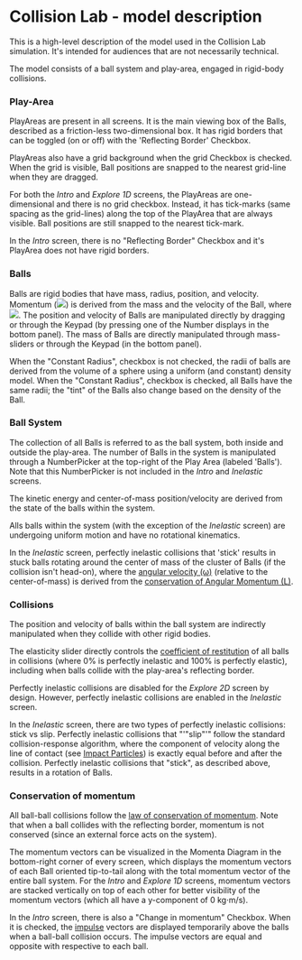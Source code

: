 # Collision Lab - model description

This is a high-level description of the model used in the Collision Lab simulation. It's intended for audiences that are not necessarily technical. 

The model consists of a ball system and play-area, engaged in rigid-body collisions. 

### Play-Area

PlayAreas are present in all screens. It is the main viewing box of the Balls, described as a friction-less two-dimensional box. It has rigid borders that can be toggled (on or off) with the 'Reflecting Border' Checkbox.

PlayAreas also have a grid background when the grid Checkbox is checked.  When the grid is visible, Ball positions are snapped to the nearest grid-line when they are dragged.

For both the _Intro_ and _Explore 1D_ screens, the PlayAreas are one-dimensional and there is no grid checkbox. Instead, it has tick-marks (same spacing as the grid-lines) along the top of the PlayArea that are always visible. Ball positions are still snapped to the nearest tick-mark.

In the _Intro_ screen, there is no "Reflecting Border" Checkbox and it's PlayArea does not have rigid borders.

### Balls

Balls are rigid bodies that have mass, radius, position, and velocity. Momentum (<img src="https://render.githubusercontent.com/render/math?math=\vec{p}">) is derived from the mass and the velocity of the Ball, where <img src="https://render.githubusercontent.com/render/math?math=\large \vec{p} = m \cdot \vec{v}">. The position and velocity of Balls are manipulated directly by dragging or through the Keypad (by pressing one of the Number displays in the bottom panel). The mass of Balls are directly manipulated through mass-sliders or through the Keypad (in the bottom panel).

When the "Constant Radius", checkbox is not checked, the radii of balls are derived from the volume of a sphere using a uniform (and constant) density model. When the "Constant Radius", checkbox is checked, all Balls have the same radii; the "tint" of the Balls also change based on the density of the Ball.

### Ball System

The collection of all Balls is referred to as the ball system, both inside and outside the play-area. The number of Balls in the system is manipulated through a NumberPicker at the top-right of the Play Area (labeled 'Balls'). Note that this NumberPicker is not included in the _Intro_ and _Inelastic_ screens.

The kinetic energy and center-of-mass position/velocity are derived from the state of the balls within the system. 

Alls balls within the system (with the exception of the _Inelastic_ screen) are undergoing uniform motion and have no rotational kinematics.

In the _Inelastic_ screen, perfectly inelastic collisions that 'stick' results in stuck balls rotating around the center of mass of the cluster of Balls (if the collision isn't head-on), where the [angular velocity (&omega;)](https://en.wikipedia.org/wiki/Angular_velocity) (relative to the center-of-mass) is derived from the [conservation of Angular Momentum (L)](https://en.wikipedia.org/wiki/Angular_momentum#Collection_of_particles).

### Collisions

The position and velocity of balls within the ball system are indirectly manipulated when they collide with other rigid bodies. 

The elasticity slider directly controls the [coefficient of restitution](https://en.wikipedia.org/wiki/Coefficient_of_restitution) of all balls in collisions (where 0% is perfectly inelastic and 100% is perfectly elastic), including when balls collide with the play-area's reflecting border. 

Perfectly inelastic collisions are disabled for the _Explore 2D_ screen by design. However, perfectly inelastic collisions are enabled in the _Inelastic_ screen. 

In the _Inelastic_ screen, there are two types of perfectly inelastic collisions: stick vs slip. Perfectly inelastic collisions that "'"slip"'" follow the standard collision-response algorithm, where the component of
velocity along the line of contact (see [Impact Particles](http://web.mst.edu/~reflori/be150/Dyn%20Lecture%20Videos/Impact%20Particles%201/Impact%20Particles%201.pdf)) is exactly equal before and after the collision. Perfectly inelastic collisions that "stick", as described above, results in a rotation of Balls.


### Conservation of momentum

All ball-ball collisions follow the [law of conservation of momentum](https://en.wikipedia.org/wiki/Conservation_of_momentum). Note that when a ball collides with the reflecting border, momentum is not conserved (since an external force acts on the system).

The momentum vectors can be visualized in the Momenta Diagram in the bottom-right corner of every screen, which displays the momentum vectors of each Ball oriented tip-to-tail along with the total momentum vector of the entire ball system. For the _Intro_ and _Explore 1D_ screens, momentum vectors are stacked vertically on top of each other for better visibility of the momentum vectors (which all have a y-component of 0 kg⋅m/s).

In the _Intro_ screen, there is also a "Change in momentum" Checkbox. When it is checked, the [impulse](https://en.wikipedia.org/wiki/Impulse_(physics)) vectors are displayed temporarily above the balls when a ball-ball collision occurs. The impulse vectors are equal and opposite with respective to each ball.